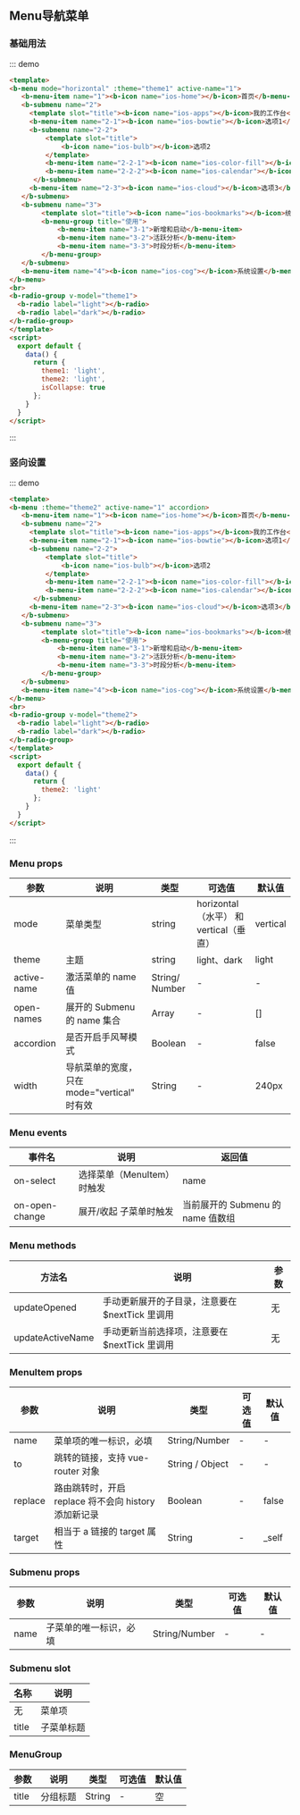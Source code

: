 ## Menu导航菜单

### 基础用法

::: demo
```html  
<template>
<b-menu mode="horizontal" :theme="theme1" active-name="1">
   <b-menu-item name="1"><b-icon name="ios-home"></b-icon>首页</b-menu-item>
   <b-submenu name="2">
     <template slot="title"><b-icon name="ios-apps"></b-icon>我的工作台</template>
     <b-menu-item name="2-1"><b-icon name="ios-bowtie"></b-icon>选项1</b-menu-item>
     <b-submenu name="2-2">
         <template slot="title">
             <b-icon name="ios-bulb"></b-icon>选项2
         </template>
         <b-menu-item name="2-2-1"><b-icon name="ios-color-fill"></b-icon>选项2-2-1</b-menu-item>
         <b-menu-item name="2-2-2"><b-icon name="ios-calendar"></b-icon>选项2-2-2</b-menu-item>
      </b-submenu>
     <b-menu-item name="2-3"><b-icon name="ios-cloud"></b-icon>选项3</b-menu-item>
   </b-submenu>
   <b-submenu name="3">
        <template slot="title"><b-icon name="ios-bookmarks"></b-icon>统计分析</template>
        <b-menu-group title="使用">
            <b-menu-item name="3-1">新增和启动</b-menu-item>
            <b-menu-item name="3-2">活跃分析</b-menu-item>
            <b-menu-item name="3-3">时段分析</b-menu-item>
        </b-menu-group>
   </b-submenu>
   <b-menu-item name="4"><b-icon name="ios-cog"></b-icon>系统设置</b-menu-item>
</b-menu>
<br>
<b-radio-group v-model="theme1">
  <b-radio label="light"></b-radio>
  <b-radio label="dark"></b-radio>
</b-radio-group>
</template>
<script>
  export default {
    data() {
      return {
        theme1: 'light',  
        theme2: 'light',
        isCollapse: true
      };
    }
  }
</script>
```
:::

### 竖向设置

::: demo
```html  
<template>
<b-menu :theme="theme2" active-name="1" accordion>
   <b-menu-item name="1"><b-icon name="ios-home"></b-icon>首页</b-menu-item>
   <b-submenu name="2">
     <template slot="title"><b-icon name="ios-apps"></b-icon>我的工作台</template>
     <b-menu-item name="2-1"><b-icon name="ios-bowtie"></b-icon>选项1</b-menu-item>
     <b-submenu name="2-2">
         <template slot="title">
             <b-icon name="ios-bulb"></b-icon>选项2
         </template>
         <b-menu-item name="2-2-1"><b-icon name="ios-color-fill"></b-icon>选项2-2-1</b-menu-item>
         <b-menu-item name="2-2-2"><b-icon name="ios-calendar"></b-icon>选项2-2-2</b-menu-item>
      </b-submenu>
     <b-menu-item name="2-3"><b-icon name="ios-cloud"></b-icon>选项3</b-menu-item>
   </b-submenu>
   <b-submenu name="3">
        <template slot="title"><b-icon name="ios-bookmarks"></b-icon>统计分析 </template>
        <b-menu-group title="使用">
            <b-menu-item name="3-1">新增和启动</b-menu-item>
            <b-menu-item name="3-2">活跃分析</b-menu-item>
            <b-menu-item name="3-3">时段分析</b-menu-item>
        </b-menu-group>
   </b-submenu>
   <b-menu-item name="4"><b-icon name="ios-cog"></b-icon>系统设置</b-menu-item>
</b-menu>
<br>
<b-radio-group v-model="theme2">
  <b-radio label="light"></b-radio>
  <b-radio label="dark"></b-radio>
</b-radio-group>
</template>
<script>
  export default {
    data() {
      return {
        theme2: 'light'
      };
    }
  }
</script>
```
:::


### Menu props

| 参数      | 说明    | 类型      | 可选值       | 默认值   |
|---------- |-------- |---------- |-------------  |-------- |
| mode     | 菜单类型   | string  |  horizontal（水平） 和 vertical（垂直）  |   vertical  |
| theme     | 主题   | string  |  light、dark  |  light  |
| active-name  | 激活菜单的 name 值   | String/ Number  | -  |  -  |
| open-names  | 展开的 Submenu 的 name 集合  | Array  | -  |  [] |
| accordion  | 是否开启手风琴模式  | Boolean	  | -  |  false |
| width  | 导航菜单的宽度，只在 mode="vertical" 时有效  | String  | -  |  240px |


### Menu events

| 事件名      | 说明    | 返回值      |
|---------- |-------- |---------- |
| on-select    | 选择菜单（MenuItem）时触发   | name  |
| on-open-change    |  展开/收起 子菜单时触发  | 当前展开的 Submenu 的 name 值数组  |

### Menu methods

| 方法名      | 说明    | 参数      |
|---------- |-------- |---------- |
| updateOpened   | 手动更新展开的子目录，注意要在 $nextTick 里调用 | 无  |
| updateActiveName   |  手动更新当前选择项，注意要在 $nextTick 里调用  | 无 |

### MenuItem props

| 参数      | 说明    | 类型      | 可选值       | 默认值   |
|---------- |-------- |---------- |-------------  |-------- |
| name     | 菜单项的唯一标识，必填   | String/Number  | -  |   -  |
| to     | 跳转的链接，支持 vue-router 对象  | String / Object  | -  |   -  |
| replace     | 路由跳转时，开启 replace 将不会向 history 添加新记录  | Boolean	  | -  |  false |
| target     | 相当于 a 链接的 target 属性  | String	 | -  |  	_self |

### Submenu props 

| 参数      | 说明    | 类型      | 可选值       | 默认值   |
|---------- |-------- |---------- |-------------  |-------- |
| name     | 子菜单的唯一标识，必填   | String/Number  | -  |   -  |

### Submenu slot

| 名称      | 说明    |
|---------- |-------- |
| 无     | 菜单项  |
| title     | 子菜单标题  |

### MenuGroup

| 参数      | 说明    | 类型      | 可选值       | 默认值   |
|---------- |-------- |---------- |-------------  |-------- |
| title     | 分组标题  | String  | -  | 空 |
